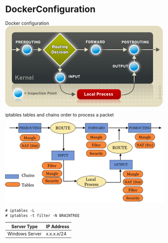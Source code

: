 # DockerConfiguration
Docker configuration
![XXXXXXX](/iptables_small.png)

iptables tables and chains order to process a packet 

![](/Tables_Chains.png)

```
# iptables -L 
# iptables -t filter -N BRAINTREE
```
Server Type | IP Address
---|---
Windows Server | x.x.x.x/24

